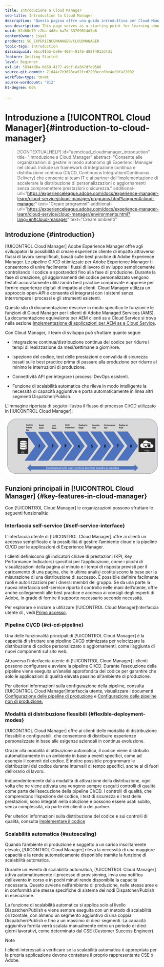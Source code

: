```yaml
---
title: Introduzione a Cloud Manager
seo-title: Introduction to Cloud Manager
description: 'Questa pagina offre una guida introduttiva per Cloud Manager. '
seo-description: This page serves as a starting point for learning about Adobe AEM Cloud Manager and highlights the benefits and key features.
uuid: 62d68e79-c2ba-4d8b-ba7d-33709014d5b6
contentOwner: jsyal
products: SG_EXPERIENCEMANAGER/CLOUDMANAGER
topic-tags: introduction
discoiquuid: ebcc91a5-be9e-4684-8146-d88f4013d4d1
feature: Getting Started
level: Beginner
exl-id: 58344d8a-b869-4177-a9cf-6a8b7dfe9588
source-git-commit: 71d44c7e3673ca62fcd2203ecc0bc4ed9fa22002
workflow-type: tm+mt
source-wordcount: '812'
ht-degree: 66%

---
```


# Introduzione a [!UICONTROL Cloud Manager]{#introduction-to-cloud-manager}

>[!CONTEXTUALHELP]
>id="aemcloud_cloudmanager_introduction"
>title="Introduzione a Cloud Manager"
>abstract="Consente alle organizzazioni di gestire in modo autonomo gli Experienci Manager nel cloud. Include un framework di integrazione continua e distribuzione continua (CI/CD, Continuous Integration/Continuous Delivery) che consente ai team IT e ai partner dell’implementazione di accelerare la distribuzione di personalizzazioni o aggiornamenti senza compromettere prestazioni o sicurezza."
>additional-url="https://experienceleague.adobe.com/docs/experience-manager-learn/cloud-service/cloud-manager/programs.html?lang=en#cloud-manager" text="Creare programmi"
>additional-url="https://experienceleague.adobe.com/docs/experience-manager-learn/cloud-service/cloud-manager/environments.html?lang=en#cloud-manager" text="Creare ambienti"

## Introduzione {#introduction}

[!UICONTROL Cloud Manager] Adobe Experience Manager offre agli sviluppatori la possibilità di creare esperienze cliente di impatto attraverso flussi di lavoro semplificati, basati sulle best practice di Adobe Experience Manager. Le pipeline CI/CD ottimizzate per Adobe Experience Manager ti consentono di unire facilmente i flussi di lavoro di sviluppo semplicemente controllando il codice e spostandoti fino alla fase di produzione. Durante la fase di creazione, gli aggiornamenti del codice personalizzato vengono testati accuratamente utilizzando best practice comprovate e apprese per fornire esperienze digitali di impatto ai clienti. Cloud Manager utilizza un approccio open-API e consente di integrarsi con i sistemi senza interrompere i processi e gli strumenti esistenti.

Questo sito di documentazione descrive in modo specifico le funzioni e le funzioni di Cloud Manager per i clienti di Adobe Managed Services (AMS). La documentazione equivalente per AEM clienti as a Cloud Service si trova nella sezione [Implementazione di applicazioni per AEM as a Cloud Service](https://experienceleague.adobe.com/docs/experience-manager-cloud-service/implementing/home.html?lang=en).

Con Cloud Manager, il team di sviluppo può sfruttare quanto segue:

* Integrazione continua/distribuzione continua del codice per ridurre i tempi di realizzazione da mesi/settimane a giorni/ore.

* Ispezione del codice, test delle prestazioni e convalida di sicurezza basati sulle best practice prima di passare alla produzione per ridurre al minimo le interruzioni di produzione.

* Connettività API per integrare i processi DevOps esistenti.

* Funzione di scalabilità automatica che rileva in modo intelligente la necessità di capacità aggiuntive e porta automaticamente in linea altri segmenti Dispatcher/Publish.

L’immagine riportata di seguito illustra il flusso di processo CI/CD utilizzato in [!UICONTROL Cloud Manager]:

![](assets/screen_shot_2018-05-12at73843pm.png)

## Funzioni principali in [!UICONTROL Cloud Manager] {#key-features-in-cloud-manager}

Con [!UICONTROL Cloud Manager] le organizzazioni possono sfruttare le seguenti funzionalità:

### Interfaccia self-service {#self-service-interface}

L’interfaccia utente di [!UICONTROL Cloud Manager] offre ai clienti un accesso semplificato e la possibilità di gestire l’ambiente cloud e la pipeline CI/CD per le applicazioni di Experience Manager.

I clienti definiscono gli indicatori chiave di prestazioni (KPI, Key Performance Indicators) specifici per l’applicazione, come i picchi di visualizzazioni della pagina al minuto e i tempi di risposta previsti per il caricamento di una pagina, che in ultima analisi costituiscono la base per la misurazione di una distribuzione di successo. È possibile definire facilmente ruoli e autorizzazioni per i diversi membri del gruppo. Se da una parte la nuova interfaccia self-service riporta il controllo nelle mani dell’utente, offre anche collegamenti alle best practice e accesso ai consigli degli esperti di Adobe, in grado di fornire il supporto necessario secondo necessità.

Per esplorare e iniziare a utilizzare [!UICONTROL Cloud Manager]Interfaccia utente di , vedi [Primo accesso](https://helpx.adobe.com/experience-manager/cloud-manager/using/first-time-login.html).

### Pipeline CI/CD {#ci-cd-pipeline}

Una delle funzionalità principali di [!UICONTROL Cloud Manager] è la capacità di sfruttare una pipeline CI/CD ottimizzata per velocizzare la distribuzione di codice personalizzato o aggiornamenti, come l’aggiunta di nuovi componenti sul sito web.

Attraverso l’interfaccia utente di [!UICONTROL Cloud Manager] i clienti possono configurare e avviare la pipeline CI/CD. Durante l’esecuzione della pipeline viene eseguita un’analisi approfondita del codice per garantire che solo le applicazioni di qualità elevata passino all’ambiente di produzione.

Per ulteriori informazioni sulla configurazione della pipeline, consulta [!UICONTROL Cloud Manager]Interfaccia utente, visualizzare i documenti [Configurazione delle pipeline di produzione](configuring-production-pipelines.md) e [Configurazione delle pipeline non di produzione.](configuring-non-production-pipelines.md)

### Modalità di distribuzione flessibili {#flexible-deployment-modes}

[!UICONTROL Cloud Manager] offre ai clienti delle modalità di distribuzione flessibili e configurabili, che consentono di distribuire esperienze personalizzate in base alle esigenze aziendali in continua evoluzione.

Grazie alla modalità di attivazione automatica, il codice viene distribuito automaticamente in un ambiente in base a eventi specifici, come ad esempio il commit del codice. È inoltre possibile programmare le distribuzioni del codice durante intervalli di tempo specifici, anche al di fuori dell’orario di lavoro.

Indipendentemente dalla modalità di attivazione della distribuzione, ogni volta che ne viene attivata una vengono sempre eseguiti controlli di qualità come parte dell’esecuzione della pipeline CI/CD. I controlli di qualità, che comprendono l’ispezione del codice, i test di sicurezza e i test delle prestazioni, sono integrati nella soluzione e possono essere usati subito, senza complessità, da parte dei clienti o dei partner.

Per ulteriori informazioni sulla distribuzione del codice e sui controlli di qualità, consulta [Implementare il codice](deploying-code.md)

### Scalabilità automatica {#autoscaling}

Quando l’ambiente di produzione è soggetto a un carico insolitamente elevato, [!UICONTROL Cloud Manager] rileva la necessità di una maggiore capacità e la rende automaticamente disponibile tramite la funzione di scalabilità automatica.

Durante un evento di scalabilità automatica, [!UICONTROL Cloud Manager] attiva automaticamente il processo di provisioning, invia una notifica dell’evento in corso e in pochi minuti rende disponibile la capacità necessaria. Questo avviene nell’ambiente di produzione, nelle stesse aree e in conformità alle stesse specifiche di sistema dei nodi Dispatcher/Publish in esecuzione.

La funzione di scalabilità automatica si applica solo al livello Dispatcher/Publish e viene sempre eseguita con un metodo di scalabilità orizzontale, con almeno un segmento aggiuntivo di una coppia Dispatcher/Publish e fino a un massimo di dieci segmenti. La capacità aggiuntiva fornita verrà scalata manualmente entro un periodo di dieci giorni lavorativi, come determinato dal CSE (Customer Success Engineer).

>[!NOTE]
>I clienti interessati a verificare se la scalabilità automatica è appropriata per la propria applicazione devono contattare il proprio rappresentante CSE o Adobe.
